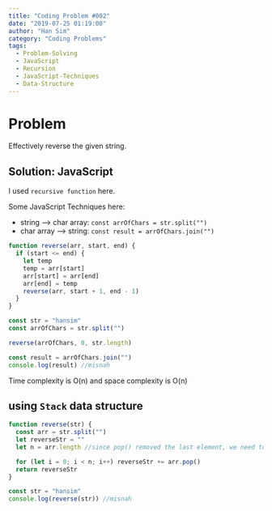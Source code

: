 ```yaml
---
title: "Coding Problem #002"
date: "2019-07-25 01:19:00"
author: "Han Sim"
category: "Coding Problems"
tags:
  - Problem-Solving
  - JavaScript
  - Recursion
  - JavaScript-Techniques
  - Data-Structure
---
```


# Problem

Effectively reverse the given string.

## Solution: JavaScript

I used `recursive function` here.

Some JavaScript Techniques here:

- string --> char array: `const arrOfChars = str.split("")`
- char array --> string: `const result = arrOfChars.join("")`

```JavaScript
function reverse(arr, start, end) {
  if (start <= end) {
    let temp
    temp = arr[start]
    arr[start] = arr[end]
    arr[end] = temp
    reverse(arr, start + 1, end - 1)
  }
}

const str = "hansim"
const arrOfChars = str.split("")

reverse(arrOfChars, 0, str.length)

const result = arrOfChars.join("")
console.log(result) //misnah
```

Time complexity is O(n) and space complexity is O(n)

## using `Stack` data structure

```JavaScript
function reverse(str) {
  const arr = str.split("")
  let reverseStr = ""
  let n = arr.length //since pop() removed the last element, we need to define 'n' first.

  for (let i = 0; i < n; i++) reverseStr += arr.pop()
  return reverseStr
}

const str = "hansim"
console.log(reverse(str)) //misnah
```